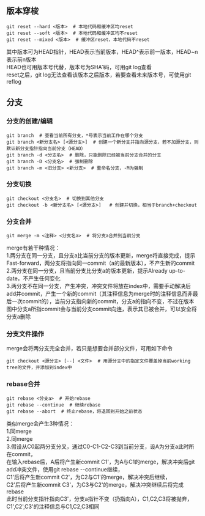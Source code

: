 ## 版本穿梭
```
git reset --hard <版本>  # 本地代码和缓冲区均reset
git reset --soft <版本>  # 本地代码和缓冲区均不reset
git reset --mixed <版本>  # 缓冲区reset，本地代码不reset
```
其中版本可为HEAD指针，HEAD表示当前版本，HEAD^表示前一版本，HEAD~n表示前n版本  
HEAD也可用版本号代替，版本号为SHA1码，可用git log查看  
reset之后，git log无法查看该版本之后版本，若要查看未来版本号，可使用git reflog  
## 分支
### 分支的创建/编辑
```
git branch  # 查看当前所有分支，*号表示当前工作在哪个分支
git branch <新分支名> [<源分支>]  # 创建一个新分支并指向源分支，若不加源分支，则默认新分支指针指向当前分支（HEAD）
git branch -d <分支名>  # 删除，只能删除已经被当前分支合并的分支
git branch -D <分支名>  # 强制删除
git branch -m <旧分支> <新分支>  # 重命名分支，-M为强制
```
### 分支切换
```
git checkout <分支名>  # 切换到其他分支
git checkout -b <新分支名> [<源分支>]   # 创建并切换，相当于branch+checkout
```
### 分支合并
```
git merge -m <注释> <分支名a>  # 将分支a合并到当前分支
```
merge有若干种情况：  
1.两分支在同一分支，且分支a比当前分支的版本更新，merge将直接完成，提示Fast-forward，两分支将指向同一commit（a的最新版本），不产生新的commit  
2.两分支在同一分支，且当前分支比分支a的版本更新，提示Already up-to-date，不产生任何变化  
3.两分支不在同一分支，产生冲突，冲突文件将放在index中，需要手动解决后add并commit，产生一个新的commit（其注释信息为merge时的注释信息而非最后一次commit的），当前分支指向新的commit，分支a的指向不变，不过在版本图中分支a所指commit会与当前分支commit向连，表示其已被合并，可以安全将分支a删除  
### 分支文件操作
merge会将两分支完全合并，若只是想要合并部分文件，可用如下命令
```
git checkout <源分支> [--] <文件>  # 用源分支中的指定文件覆盖掉当前working tree的文件，并添加到index中
```
### rebase合并
```
git rebase <分支a>  # 开始rebase
git rebase --continue  # 继续rebase
git rebase --abort  # 终止rebase，将退回到开始之前状态
```
类似merge会产生3种情况：  
1.同merge  
2.同merge  
3.假设从C0起两分支分叉，通过C0-C1-C2-C3到当前分支，设A为分支a此时所在commit，  
在输入rebase后，A后将产生新commit C1'，为A与C1的merge，解决冲突后git add冲突文件，使用git rebase --continue继续，  
C1'后将产生新commit C2'，为C2与C1'的merge，解决冲突后继续，  
C2'后将产生新commit C3'，为C3与C2'的merge，解决冲突继续后将完成rebase  
此时当前分支指针指向C3'，分支a指针不变（扔指向A），C1,C2,C3将被抛弃，C1',C2',C3'的注释信息与C1,C2,C3相同  